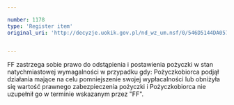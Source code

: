 ```yaml
---

number: 1178
type: 'Register item'
original_uri: 'http://decyzje.uokik.gov.pl/nd_wz_um.nsf/0/546D5144DA05711FC12573020034F136?OpenDocument'


---
```


FF zastrzega sobie prawo do odstąpienia i postawienia pożyczki w stan natychmiastowej wymagalności w przypadku gdy: Pożyczkobiorca podjął działania mające na celu pomniejszenie swojej wypłacalności lub obniżyła się wartość prawnego zabezpieczenia pożyczki i Pożyczkobiorca nie uzupełnił go w terminie wskazanym przez "FF".
